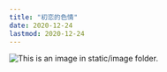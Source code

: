 ```yaml
---
title: "初恋的色情"
date: 2020-12-24
lastmod: 2020-12-24
---
```


![This is an image in `static/image` folder.](/image/first-love.jpeg)